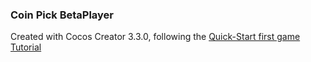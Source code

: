 ### Coin Pick BetaPlayer

Created with Cocos Creator 3.3.0, following the [Quick-Start first game Tutorial](https://docs.cocos.com/creator/manual/en/getting-started/quick-start.html#writing-code-for-jumping-and-movement)
